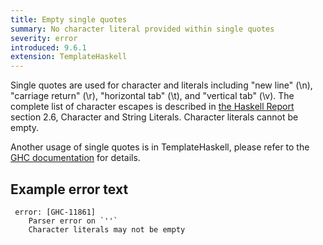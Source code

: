 ```yaml
---
title: Empty single quotes 
summary: No character literal provided within single quotes
severity: error
introduced: 9.6.1
extension: TemplateHaskell
---
```


Single quotes are used for character and literals including "new line" (\\n), "carriage return" (\\r), "horizontal tab" (\\t), and "vertical tab" (\\v). The complete list of character escapes is described in [the Haskell Report](https://www.haskell.org/onlinereport/lexemes.html) section 2.6, Character and String Literals. Character literals cannot be empty.

Another usage of single quotes is in TemplateHaskell, please refer to the [GHC documentation](https://downloads.haskell.org/ghc/latest/docs/html/users_guide/exts/template_haskell.html#syntax) for details.

## Example error text

```
 error: [GHC-11861]
    Parser error on `''`
    Character literals may not be empty
```
